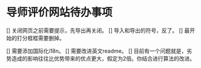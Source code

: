# 导师评价网站待办事项
[] 关闭网页之前需要提示，先导出再关闭。
[] 导入和导出的符号，反了。
[] 最开始的打分框框需要删掉。


[] 需要添加国际化i18n。
[] 需要改进英文readme。
[] 目前有一个问题就是，劣势造成的影响往往比优势带来的优点更大，假定为2倍。你结合进行算法的改进。

